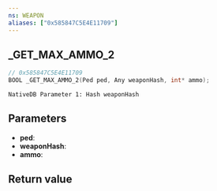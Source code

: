 ```yaml
---
ns: WEAPON
aliases: ["0x585847C5E4E11709"]
---
```

## _GET_MAX_AMMO_2

```c
// 0x585847C5E4E11709
BOOL _GET_MAX_AMMO_2(Ped ped, Any weaponHash, int* ammo);
```

```
NativeDB Parameter 1: Hash weaponHash
```

## Parameters
* **ped**: 
* **weaponHash**: 
* **ammo**: 

## Return value
